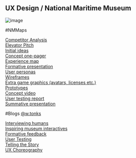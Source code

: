 ## UX Design / National Maritime Museum
![image](https://i0.imgpile.com/i/6CgjP.png)

#NMMaps

[Competitor Analysis](http://www.google.com)<br>
[Elevator Pitch](https://docs.google.com/document/d/1KYTApEcA3njJ0yOafi9Ajcd4KI1xcnQ8Alja30cyiBg/edit?usp=sharing)<br>
[Initial ideas](https://drive.google.com/drive/folders/0B4MyhvimzX_fbFk4WkNrc2RPVTg?usp=sharing)<br>
[Concept one-pager](https://drive.google.com/file/d/0B7EQ0WWNAA-QVUlHMEkwMGRwNEE/view?usp=sharing)<br>
[Experience map](https://drive.google.com/drive/folders/0B4MyhvimzX_fdHk3dmpRbDN0YjQ?usp=sharing)<br>
[Formative presentation](https://docs.google.com/presentation/d/1np76-3KjuxNWhA0njXpu_jLg4XaBgRQ4X1zXR7WXdB4/edit?usp=sharing)<br>
[User personas](https://drive.google.com/drive/folders/0B4MyhvimzX_fUzFJQnFYUVU2ZkU?usp=sharing)<br>
[Wireframes](https://drive.google.com/drive/folders/0B4MyhvimzX_fUkROazFQTURnLWc?usp=sharing)<br>
[Extra game graphics (avatars, licenses etc.)](https://drive.google.com/drive/folders/0B4MyhvimzX_fVHB4Y0cxYzFrMFE?usp=sharing)<br>
[Prototypes](https://drive.google.com/drive/folders/0B4MyhvimzX_fRlBXUEtGOV80d1U?usp=sharing)<br>
[Concept video](https://drive.google.com/drive/folders/0B4MyhvimzX_fby1fWGZLZF8wbTA?usp=sharing)<br>
[User testing report](https://docs.google.com/document/d/1IGia4AUIc0d0VoSUcgDLFGv6OU4FEw5j5W80D5A62Uw/edit?usp=sharing)<br>
[Summative presentation](https://docs.google.com/presentation/d/1QliA3K57pepDR98-FV5OjiKoKLgPllvL3AYm7cSG0Ys/edit?usp=sharing)<br>

#Blogs
[@w.tonks](https://medium.com/@w.tonks)

[Interviewing humans](https://medium.com/@w.tonks/blog-08-interviewing-humans-e9027a556d51#.58ip04rzn)<br>
[Inspiring museum interactives](https://medium.com/@w.tonks/y2-the-virtual-orchestra-6dc2110e5a61)<br>
[Formative feedback](https://medium.com/@w.tonks/y2-formative-feedback-ce280fd88231#.kj2sqocck)<br>
[User Testing](https://medium.com/@w.tonks/y2-user-testing-observations-71efedb87b75#.vcsgu2orj)<br>
[Telling the Story](https://medium.com/@w.tonks/y2-telling-the-story-8706b804297f#.c6ad96ffu)<br>
[UX Choreography](https://medium.com/@w.tonks/ux-choreography-cbff139c0023#.twxxhzu2e)



